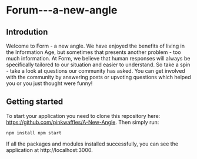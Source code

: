# Forum---a-new-angle

## Introdution
Welcome to Form - a new angle. We have enjoyed the benefits of living in the Information Age, but sometimes that presents another problem - too much information. At Form, we believe that human responses will always be specifically tailored to our situation and easier to understand. So take a spin - take a look at questions our community has asked. You can get involved with the community by answering posts or upvoting questions which helped you or you just thought were funny!

## Getting started

To start your application you need to clone this repository here: https://github.com/pinkwaffles/A-New-Angle. Then simply run:

`npm install
npm start`

If all the packages and modules installed successfully, you can see the application at http://localhost:3000.